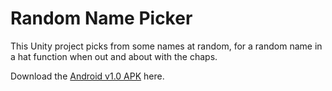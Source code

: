 # Random Name Picker
This Unity project picks from some names at random, for a random name in a hat function when out and about with the chaps.

Download the <a href="Builds/NamePicker v1.0.apk"> Android v1.0 APK</a> here.

